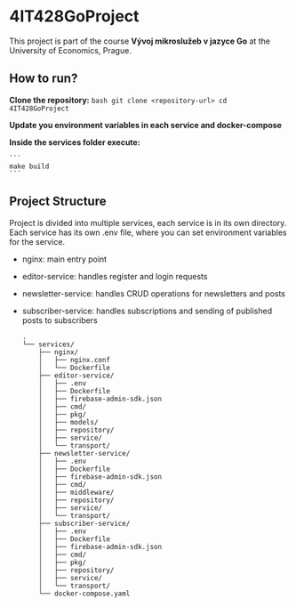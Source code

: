# 4IT428GoProject

This project is part of the course **Vývoj mikroslužeb v jazyce Go** at the University of Economics, Prague.

## How to run?

**Clone the repository:**
    ```bash
    git clone <repository-url>
    cd 4IT428GoProject
    ```

**Update you environment variables in each service and docker-compose**


**Inside the services folder execute:**

    ```
    make build
    ```


## Project Structure
Project is divided into multiple services, each service is in its own directory. Each service has its own .env file, where you can set environment variables for the service.

- nginx: main entry point
- editor-service: handles register and login requests
- newsletter-service: handles CRUD operations for newsletters and posts
- subscriber-service: handles subscriptions and sending of published posts to subscribers

    ```
    .
    └── services/
        ├── nginx/
        │   ├── nginx.conf
        │   └── Dockerfile
        ├── editor-service/
        │   ├── .env
        │   ├── Dockerfile
        │   ├── firebase-admin-sdk.json
        │   ├── cmd/
        │   ├── pkg/
        │   ├── models/
        │   ├── repository/
        │   ├── service/
        │   └── transport/
        ├── newsletter-service/
        │   ├── .env
        │   ├── Dockerfile
        │   ├── firebase-admin-sdk.json
        │   ├── cmd/
        │   ├── middleware/
        │   ├── repository/
        │   ├── service/
        │   └── transport/
        ├── subscriber-service/
        │   ├── .env
        │   ├── Dockerfile
        │   ├── firebase-admin-sdk.json
        │   ├── cmd/
        │   ├── pkg/
        │   ├── repository/
        │   ├── service/
        │   └── transport/
        └── docker-compose.yaml
    ```